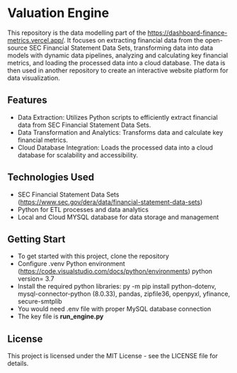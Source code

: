 # Valuation Engine

This repository is the data modelling part of the https://dashboard-finance-metrics.vercel.app/. It focuses on extracting financial data from the open-source SEC Financial Statement Data Sets, transforming data into data models with dynamic data pipelines, analyzing and calculating key financial metrics, and loading the processed data into a cloud database. The data is then used in another repository to create an interactive website platform for data visualization.

## Features
- Data Extraction: Utilizes Python scripts to efficiently extract financial data from SEC Financial Statement Data Sets.
- Data Transformation and Analytics: Transforms data and calculate key financial metrics.
- Cloud Database Integration: Loads the processed data into a cloud database for scalability and accessibility.

## Technologies Used
- SEC Financial Statement Data Sets (https://www.sec.gov/dera/data/financial-statement-data-sets)
- Python for ETL processes and data analytics
- Local and Cloud MYSQL database for data storage and management

## Getting Start
- To get started with this project, clone the repository
- Configure .venv Python environment (https://code.visualstudio.com/docs/python/environments)  python version= 3.7
- Install the required python libraries: py -m pip install python-dotenv, mysql-connector-python (8.0.33), pandas, zipfile36, openpyxl, yfinance, secure-smtplib
- You would need .env file with proper MySQL database connection
- The key file is <b>run_engine.py</b> 

## License
This project is licensed under the MIT License - see the LICENSE file for details.
